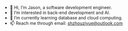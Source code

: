 - 👋 Hi, I’m Jason, a software development engineer.
- 👀 I’m interested in back-end development and AI.
- 🌱 I’m currently learning database and cloud computing.
- 📫 Reach me through email: shzhouziyue@outlook.com

<!---
jason424217/jason424217 is a ✨ special ✨ repository because its `README.md` (this file) appears on your GitHub profile.
You can click the Preview link to take a look at your changes.
--->

